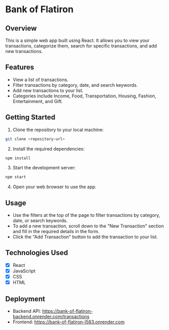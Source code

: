 # Bank of Flatiron
 
## Overview
This is a simple web app built using React. It allows you to view your transactions, categorize them, search for specific transactions, and add new transactions.

## Features
- View a list of transactions.
- Filter transactions by category, date, and search keywords.
- Add new transactions to your list.
- Categories include Income, Food, Transportation, Housing, Fashion, Entertainment, and Gift.

## Getting Started
1. Clone the repository to your local machine:

```bash
git clone <repository-url>
```

2. Install the required dependencies:
```bash
npm install
```

3. Start the development server:

```bash
npm start
```

4. Open your web browser to use the app.

## Usage
- Use the filters at the top of the page to filter transactions by category, date, or search keywords.
- To add a new transaction, scroll down to the "New Transaction" section and fill in the required details in the form.
- Click the "Add Transaction" button to add the transaction to your list.

## Technologies Used
- [x] React
- [x] JavaScript
- [x] CSS
- [x] HTML

## Deployment
- Backend API: https://bank-of-flatiron-backend.onrender.com/transactions
- Frontend: https://bank-of-flatiron-l583.onrender.com
